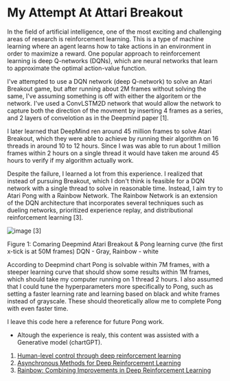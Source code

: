 # My Attempt At Attari Breakout
In the field of artificial intelligence, one of the most exciting and challenging areas of research is reinforcement learning. This is a type of machine learning where an agent learns how to take actions in an environment in order to maximize a reward. One popular approach to reinforcement learning is deep Q-networks (DQNs), which are neural networks that learn to approximate the optimal action-value function.

I've attempted to use a DQN network (deep Q-network) to solve an Atari Breakout game, but after running about 2M frames without solving the same, I've assuming something is off with either the algoritem or the network. I've used a ConvLSTM2D network that would allow the network to capture both the direction of the movment by inserting 4 frames as a series, and 2 layers of convelotion as in the Deepmind paper [1]. 
 
I later learned that DeepMind ren around 45 million frames to solve Atari Breakout, which they were able to achieve by running their algorithm on 16 threads in around 10 to 12 hours. Since I was was able to run about 1 million frames within 2 hours on a single thread it would have taken me around 45 hours to verify if my algorithm actually work.

Despite the failure, I learned a lot from this experience. I realized that instead of pursuing Breakout, which I don't think is feasible for a DQN network with a single thread to solve in reasonable time. Instead, I aim try to Atari Pong with a Rainbow Network. The Rainbow Network is an extension of the DQN architecture that incorporates several techniques such as dueling networks, prioritized experience replay, and distributional reinforcement learning [3].

![image](https://user-images.githubusercontent.com/29729128/235301809-0e869d3d-7a83-4464-9708-4918f8a6fa08.png) [3]

Figure 1: Comaring Deepmind Atari Breakout & Pong learning curve (the first x-tick is at 50M frames) DQN - Gray, Rainbow - white

According to Deepmind chart Pong is solvable within 7M frames, with a steeper learning curve that should show some results within 1M frames, which should take my computer running on 1 thread 2 hours. I also assumed that I could tune the hyperparameters more specifically to Pong, such as setting a faster learning rate and learning based on black and white frames instead of grayscale. These should theoretically allow me to complete Pong with even faster time.

I leave this code here a reference for future Pong work.
* Altough the experience is realy, this content was assisted with a Generative model (chartGPT).

1. [Human-level control through deep reinforcement
learning](https://storage.googleapis.com/deepmind-media/dqn/DQNNaturePaper.pdf)
2. [Asynchronous Methods for Deep Reinforcement Learning
](https://arxiv.org/pdf/1602.01783.pdf)
3. [Rainbow: Combining Improvements in Deep Reinforcement Learning
](https://arxiv.org/pdf/1710.02298.pdf)

